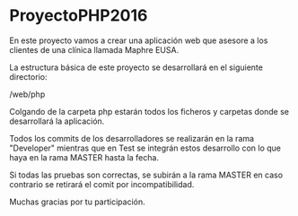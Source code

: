 # ProyectoPHP2016
En este proyecto vamos a crear una aplicación web que asesore a los clientes de una clínica llamada Maphre EUSA.

La estructura básica de este proyecto se desarrollará en el siguiente directorio:

/web/php

Colgando de la carpeta php estarán todos los ficheros y carpetas donde se desarrollará la aplicación.

Todos los commits de los desarrolladores se realizarán en la rama "Developer" mientras que en Test se integrán estos desarrollo con lo que haya en la rama MASTER hasta la fecha.

Si todas las pruebas son correctas, se subirán a la rama MASTER en caso contrario se retirará el comit por incompatibilidad.

Muchas gracias por tu participación.
